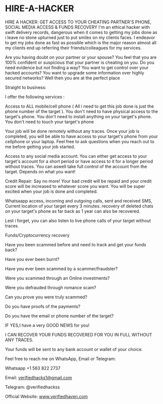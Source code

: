 # HIRE-A-HACKER
HIRE A HACKER: GET ACCESS TO YOUR CHEATING PARTNER'S PHONE, SOCIAL MEDIA ACCESS &amp; FUNDS RECOVERY
I'm an ethical hacker with swift delivery records, dangerous when it comes to getting my jobs done as i leave no stone upturned just to put smiles on my clients faces. I endeavor to get my jobs done as fast as possible which is the major reason almost all my clients end up referring their friends/colleagues for my services.

Are you having doubt on your partner or your spouse? You feel that you are 100% confident or suspicious that your partner is cheating on you.
Do you need evidence but not finding a way? You want to get control over your hacked accounts?
You want to upgrade some information over highly secured networks? Well then you are at the perfect place


Straight to business:

I offer the following services :

Access to ALL mobile/cell phone ( All i need to get this job done is just the phone number of the target ). You don't need to have physical access to the target's phone.
You don't need to install anything on your target's phone.
You don't need to touch your target's phone

Your job will be done remotely without any traces. Once your job is completed, you will be able to have access to your target's phone from your cellphone or your laptop. Feel free to ask questions when you reach out to me before getting your job started.


Access to any social media account: You can either get access to your target's account for a short period or have access to it for a longer period without traces. You can aswell take full control of the account from the target. Depends on what you want!


Credit Repair: Say no more! Your bad credit will be repaid and your credit score will be increased to whatever score you want.
You will be super excited when your job is done and completed.


Whatsaapp access, incoming and outgoing calls, sent and received SMS, Current location of your target every 3 minutes. recovery of deleted chats on your target's phone as far back as 1 year can also be recovered.


Lest i forget, you can also listen to live phone calls of your target without traces.


Funds/Cryptocurrency recovery


Have you been scammed before and need to track and get your funds back?

Have you ever been burnt?

Have you ever been scammed by a scammer/fraudster?

Were you scammed through an Online investments?

Were you defrauded through romance scam?

Can you prove you were truly scammed?

Do you have proofs of the payments?

Do you have the email or phone number of the target?





IF YES,I have a very GOOD NEWS for you!





I CAN RECOVER YOUR FUNDS RECOVERED FOR YOU IN FULL WITHOUT ANY TRACES.

Your funds will be sent to any bank account or wallet of your choice.


Feel free to reach me on WhatsApp, Email or Telegram:


Whatsapp +1 563 822 2737

Email: verifiedhacks1@gmail.com

Telegram: @verifiedhackss

Official Website: www.verifiedhaven.com


